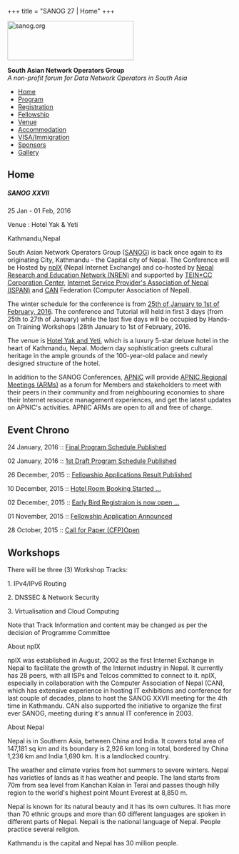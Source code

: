 +++
title = "SANOG 27 | Home"
+++

[<img src="../images/logo.jpg" width="283" height="88" alt="sanog.org" />](../index.html)

**South Asian Network Operators Group**  
*A non-profit forum for Data Network Operators in South Asia*

-   [Home](index.html)
-   [Program](program.html)
-   [Registration](reg.html)
-   [Fellowship](fellowship.html)
-   [Venue](venue.html)
-   [Accommodation](accomo.html)
-   [VISA/Immigration](visa.html)
-   [Sponsors](downloads.html)
-   [Gallery](gallery.html)

Home
----

##### SANOG XXVII

25 Jan - 01 Feb, 2016

Venue : Hotel Yak & Yeti

Kathmandu,Nepal

  
  
  
  
  
  
  
  
  
  
  
  
  
  
  
  
  
  
  
  
  
  
  
  
  
  
  
  
  
  
  
  
  
  
  
  
  
  
  
  
  
  
  
  
  
  
  

South Asian Network Operators Group ([SANOG](../index.html)) is back
once again to its originating City, Kathmandu - the Capital city of
Nepal. The Conference will be Hosted by [npIX](http://www.npix.net.np/)
(Nepal Internet Exchange) and co-hosted by [Nepal Research and Education
Network (NREN)](http://nren.net.np/) and supported by [TEIN\*CC
Corporation Center](http://www.teincc.org/), [Internet Service
Provider's Association of Nepal (ISPAN)](http://ispan.net.np/) and
[CAN](http://www.can.org.np/) Federation (Computer Association of
Nepal).

  

The winter schedule for the conference is from [25th of January to 1st
of February, 2016](program.html). The conference and Tutorial will held
in first 3 days (from 25th to 27th of January) while the last five days
will be occupied by Hands-on Training Workshops (28th January to 1st of
February, 2016.

  

The venue is [Hotel Yak and Yeti](http://www.yakandyeti.com/), which is
a luxury 5-star deluxe hotel in the heart of Kathmandu, Nepal. Modern
day sophistication greets cultural heritage in the ample grounds of the
100-year-old palace and newly designed structure of the hotel.

  

In addition to the SANOG Conferences, [APNIC](http://www.apnic.net) will
provide [APNIC Regional Meetings
(ARMs)](https://www.apnic.net/community/participate/apnic-regional-meetings)
as a forum for Members and stakeholders to meet with their peers in
their community and from neighbouring economies to share their Internet
resource management experiences, and get the latest updates on APNIC's
activities. APNIC ARMs are open to all and free of charge.

  
  

Event Chrono
------------

  

24 January, 2016 :: [Final Program Schedule Published](program.html)

  

02 January, 2016 :: [1st Draft Program Schedule
Published](https://www.sanog.org/sanog27/progam.html)

  

26 December, 2015 :: [Fellowship Applications Result
Published](fellowship.html)

  

10 December, 2015 :: [Hotel Room Booking Started ...](accomo.html)

  

02 December, 2015 :: [Early Bird Registraion is now open ...](reg.html)

  

01 November, 2015 :: [Fellowship Application Announced](fellowship.html)

  

28 October, 2015 :: [Call for Paper (CFP)Open](cfp.html)

  
  

Workshops
---------

  

There will be three (3) Workshop Tracks:

1\. IPv4/IPv6 Routing

2\. DNSSEC & Network Security

3\. Virtualisation and Cloud Computing

  

Note that Track Information and content may be changed as per the
decision of Programme Committee

  

About npIX

npIX was established in August, 2002 as the first Internet Exchange in
Nepal to facilitate the growth of the Internet industry in Nepal. It
currently has 28 peers, with all ISPs and Telcos committed to connect to
it. npIX, especially in collaboration with the Computer Association of
Nepal (CAN), which has extensive experience in hosting IT exhibitions
and conference for last couple of decades, plans to host the SANOG XXVII
meeting for the 4th time in Kathmandu. CAN also supported the initiative
to organize the first ever SANOG, meeting during it's annual IT
conference in 2003.  
  

About Nepal

Nepal is in Southern Asia, between China and India. It covers total area
of 147,181 sq km and its boundary is 2,926 km long in total, bordered by
China 1,236 km and India 1,690 km. It is a landlocked country.

  

The weather and climate varies from hot summers to severe winters. Nepal
has varieties of lands as it has weather and people. The land starts
from 70m from sea level from Kanchan Kalan in Terai and passes though
hilly region to the world's highest point Mount Everest at 8,850 m.

  

Nepal is known for its natural beauty and it has its own cultures. It
has more than 70 ethnic groups and more than 60 different languages are
spoken in different parts of Nepal. Nepali is the national language of
Nepal. People practice several religion.

  

Kathmandu is the capital and Nepal has 30 million people.

 
